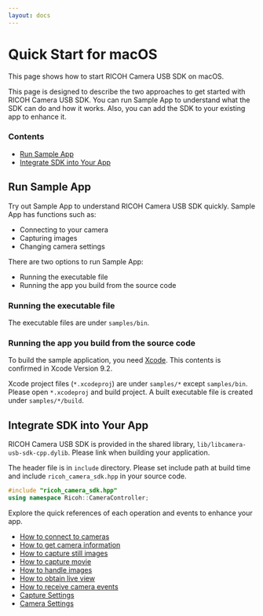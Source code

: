 ```yaml
---
layout: docs
---
```


# Quick Start for macOS

This page shows how to start RICOH Camera USB SDK on macOS.

This page is designed to describe the two approaches to get started with RICOH Camera USB SDK. You can run Sample App to understand what the SDK can do and how it works. Also, you can add the SDK to your existing app to enhance it.

### Contents

* [Run Sample App](#run-sample-app)
* [Integrate SDK into Your App](#integrate-sdk-into-your-app)

## Run Sample App

Try out Sample App to understand RICOH Camera USB SDK quickly. Sample App has functions such as:

* Connecting to your camera
* Capturing images
* Changing camera settings

There are two options to run Sample App:

* Running the executable file
* Running the app you build from the source code

### Running the executable file

The executable files are under `samples/bin`.

### Running the app you build from the source code

To build the sample application, you need [Xcode](https://developer.apple.com/xcode/). This contents is confirmed in Xcode Version 9.2.

Xcode project files (`*.xcodeproj`) are under `samples/*` except `samples/bin`. Please open `*.xcodeproj` and build project. A built executable file is created under `samples/*/build`.

## Integrate SDK into Your App

RICOH Camera USB SDK is provided in the shared library, `lib/libcamera-usb-sdk-cpp.dylib`. Please link when building your application.

The header file is in `include` directory. Please set include path at build time and include `ricoh_camera_sdk.hpp` in your source code.

```cpp
#include "ricoh_camera_sdk.hpp"
using namespace Ricoh::CameraController;
```

Explore the quick references of each operation and events to enhance your app.

* [How to connect to cameras](connection.md)
* [How to get camera information](camera-information.md)
* [How to capture still images](capture.md)
* [How to capture movie](movie-capture.md)
* [How to handle images](image-handling.md)
* [How to obtain live view](live-view.md)
* [How to receive camera events](events.md)
* [Capture Settings](capture-settings.md)
* [Camera Settings](camera-settings.md)
